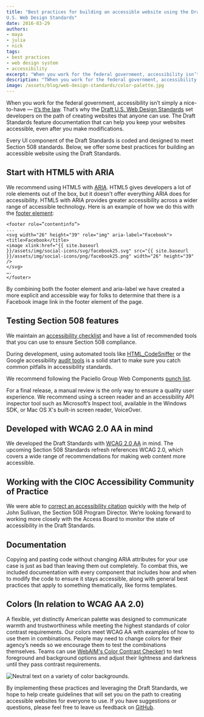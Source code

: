 ```yaml
---
title: "Best practices for building an accessible website using the Draft
U.S. Web Design Standards"
date: 2016-03-29
authors:
- maya
- julia
- nick
tags:
- best practices
- web design system
- accessibility
excerpt: "When you work for the federal government, accessibility isn’t simply a nice-to-have — it’s the law. That’s why the Draft U.S. Web Design Standards set developers on the path of creating websites that anyone can use. The Draft Standards feature documentation that can help you keep your websites accessible, even after you make modifications."
description: "TWhen you work for the federal government, accessibility isn’t simply a nice-to-have — it’s the law. That’s why the Draft U.S. Web Design Standards set developers on the path of creating websites that anyone can use. The Draft Standards feature documentation that can help you keep your websites accessible, even after you make modifications."
image: /assets/blog/web-design-standards/color-palette.jpg
---
```


When you work for the federal government, accessibility isn’t simply a
nice-to-have — [it’s the law](http://www.section508.gov/). That’s why
the [Draft U.S. Web Design
Standards](https://playbook.cio.gov/designstandards/) set developers on
the path of creating websites that anyone can use. The Draft Standards
feature documentation that can help you keep your websites accessible,
even after you make modifications.

Every UI component of the Draft Standards is coded and designed to meet
Section 508 standards. Below, we offer some best practices for building
an accessible website using the Draft Standards.

## Start with HTML5 with ARIA

We recommend using HTML5 with
[ARIA](http://w3c.github.io/html/dom.html#wai-aria). HTML5 gives
developers a lot of role elements out of the box, but it doesn't offer
everything ARIA does for accessibility. HTML5 with ARIA provides greater
accessibility across a wider range of accessible technology. Here is an
example of how we do this with the [footer
element](https://playbook.cio.gov/designstandards/footers/):

```
<footer role=”contentinfo”>
...
<svg width="26" height="39" role="img" aria-label="Facebook">
<title>Facebook</title>
<image xlink:href="{{ site.baseurl
}}/assets/img/social-icons/svg/facebook25.svg" src="{{ site.baseurl
}}/assets/img/social-icons/png/facebook25.png" width="26" height="39"
/>
</svg>
….
</footer>
```

By combining both the footer element and aria-label we have created a
more explicit and accessible way for folks to determine that there is a
Facebook image link in the footer element of the page.

## Testing Section 508 features

We maintain an [accessibility
checklist](https://pages.18f.gov/accessibility/checklist/) and have a
list of recommended tools that you can use to ensure Section 508
compliance.

During development, using automated tools like
[HTML_CodeSniffer](http://squizlabs.github.io/HTML_CodeSniffer/) or
the Google accessibility [audit
tools](https://chrome.google.com/webstore/detail/accessibility-developer-t/fpkknkljclfencbdbgkenhalefipecmb?hl=en)
is a solid start to make sure you catch common pitfalls in accessibility
standards.

We recommend following the Paciello Group Web Components [punch
list](https://www.paciellogroup.com/blog/2014/09/web-components-punch-list/).

For a final release, a manual review is the only way to ensure a quality
user experience. We recommend using a screen reader and an accessibility
API inspector tool such as Microsoft’s Inspect tool, available in the
Windows SDK, or Mac OS X's built-in screen reader, VoiceOver.

## Developed with WCAG 2.0 AA in mind

We developed the Draft Standards with [WCAG 2.0
AA](https://www.w3.org/WAI/WCAG20/quickref/) in mind. The upcoming
Section 508 Standards refresh references WCAG 2.0, which covers a wide
range of recommendations for making web content more accessible.

## Working with the CIOC Accessibility Community of Practice

We were able to [correct an accessibility
citation](https://github.com/18F/web-design-standards/issues/823)
quickly with the help of John Sullivan, the Section 508 Program
Director. We’re looking forward to working more closely with the Access
Board to monitor the state of accessibility in the Draft Standards.

## Documentation

Copying and pasting code without changing ARIA attributes for your use
case is just as bad than leaving them out completely. To combat this, we
included documentation with every component that includes how and when
to modify the code to ensure it stays accessible, along with general
best practices that apply to something thematically, like forms
templates.

## Colors (In relation to WCAG AA 2.0)

A flexible, yet distinctly American palette was designed to communicate
warmth and trustworthiness while meeting the highest standards of color
contrast requirements. Our colors meet WCAG AA with examples of how to
use them in combinations. People may need to change colors for their
agency’s needs so we encourage them to test the combinations themselves.
Teams can use [WebAIM's Color Contrast
Checker](http://webaim.org/resources/contrastchecker/))
to test foreground and background options and adjust their lightness and
darkness until they pass contrast requirements.

![Neutral text on a variety of color backgrounds.]({{site.baseurl}}/assets/blog/web-design-standards/color-palette.jpg)

By implementing these practices and leveraging the Draft Standards, we
hope to help create guidelines that will set you on the path to creating
accessible websites for everyone to use. If you have suggestions or
questions, please feel free to leave us feedback on
[GitHub](https://github.com/18F/web-design-standards/issues/new).
